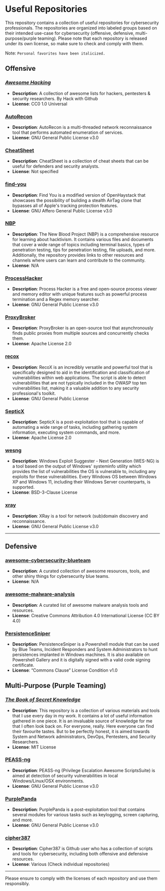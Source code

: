 # Useful Repositories

This repository contains a collection of useful repositories for cybersecurity professionals. The repositories are organized into labeled groups based on their intended use-case for cybersecurity (offensive, defensive, multi-purpose/purple teaming). Please note that each repository is released under its own license, so make sure to check and comply with them.

Note: `Personal favorites have been italicized.`

## Offensive

### *[Awesome Hacking](https://github.com/Hack-with-Github/Awesome-Hacking)*
- **Description**: A collection of awesome lists for hackers, pentesters & security researchers. By Hack with Github
- **License**: CC0 1.0 Universal

### [AutoRecon](https://github.com/Tib3rius/AutoRecon)
- **Description**: AutoRecon is a multi-threaded network reconnaissance tool that performs automated enumeration of services.
- **License**: GNU General Public License v3.0

### [CheatSheet](https://github.com/DennisFeldbusch/CheatSheet)
- **Description**: CheatSheet is a collection of cheat sheets that can be useful for defenders and security analysts.
- **License**: Not specified

### [find-you](https://github.com/positive-security/find-you)
- **Description**: Find You is a modified version of OpenHaystack that showcases the possibility of building a stealth AirTag clone that bypasses all of Apple's tracking protection features.
- **License**: GNU Affero General Public License v3.0

### [NBP](https://github.com/NeverWonderLand/NBP)
- **Description**: The New Blood Project (NBP) is a comprehensive resource for learning about hacktivism. It contains various files and documents that cover a wide range of topics including terminal basics, types of penetration testing, tips for penetration testing, file uploads, and more. Additionally, the repository provides links to other resources and channels where users can learn and contribute to the community.
- **License**: N/A

### [ProcessHacker](https://github.com/PKRoma/ProcessHacker)
- **Description**: Process Hacker is a free and open-source process viewer and memory editor with unique features such as powerful process termination and a Regex memory searcher.
- **License**: GNU General Public License v3.0

### [ProxyBroker](https://github.com/constverum/ProxyBroker)
- **Description**: ProxyBroker is an open-source tool that asynchronously finds public proxies from multiple sources and concurrently checks them.
- **License**: Apache License 2.0

### [recox](https://github.com/samhaxr/recox)
- **Description**: RecoX is an incredibly versatile and powerful tool that is specifically designed to aid in the identification and classification of vulnerabilities within web applications. The script is able to detect vulnerabilities that are not typically included in the OWASP top ten vulnerabilities list, making it a valuable addition to any security professional's toolkit.
- **License**: GNU General Public License

### [SepticX](https://github.com/TheonlyIcebear/SepticX)
- **Description**: SepticX is a post-exploitation tool that is capable of automating a wide range of tasks, including gathering system information, executing system commands, and more.
- **License**: Apache License 2.0

### [wesng](https://github.com/bitsadmin/wesng)
- **Description**: Windows Exploit Suggester - Next Generation (WES-NG) is a tool based on the output of Windows' systeminfo utility which provides the list of vulnerabilities the OS is vulnerable to, including any exploits for these vulnerabilities. Every Windows OS between Windows XP and Windows 11, including their Windows Server counterparts, is supported.
- **License**: BSD-3-Clause License

### [xray](https://github.com/evilsocket/xray)
- **Description**: XRay is a tool for network (sub)domain discovery and reconnaissance.
- **License**: GNU General Public License v3.0

---

## Defensive

### [awesome-cybersecurity-blueteam](https://github.com/fabacab/awesome-cybersecurity-blueteam)
- **Description**: A curated collection of awesome resources, tools, and other shiny things for cybersecurity blue teams.
- **License**: N/A

### [awesome-malware-analysis](https://github.com/rshipp/awesome-malware-analysis)
- **Description**: A curated list of awesome malware analysis tools and resources.
- **License**: Creative Commons Attribution 4.0 International License (CC BY 4.0)

### [PersistenceSniper](https://github.com/last-byte/PersistenceSniper)
- **Description**: PersistenceSniper is a Powershell module that can be used by Blue Teams, Incident Responders and System Administrators to hunt persistences implanted in Windows machines. It is also available on Powershell Gallery and it is digitally signed with a valid code signing certificate.
- **License**: “Commons Clause” License Condition v1.0

## Multi-Purpose (Purple Teaming)

### *[The Book of Secret Knowledge](https://github.com/trimstray/the-book-of-secret-knowledge)*
- **Description**: This repository is a collection of various materials and tools that I use every day in my work. It contains a lot of useful information gathered in one piece. It is an invaluable source of knowledge for me that I often look back on. For everyone, really. Here everyone can find their favourite tastes. But to be perfectly honest, it is aimed towards System and Network administrators, DevOps, Pentesters, and Security Researchers.
- **License**: MIT License

### [PEASS-ng](https://github.com/carlospolop/PEASS-ng)
- **Description**: PEASS-ng (Privilege Escalation Awesome ScriptsSuite) is aimed at detection of security vulnerabilities in local Windows/Linux/OSX environments.
- **License**: GNU General Public License v3.0

### [PurplePanda](https://github.com/carlospolop/PurplePanda)
- **Description**: PurplePanda is a post-exploitation tool that contains several modules for various tasks such as keylogging, screen capturing, and more.
- **License**: GNU General Public License v3.0

### [cipher387](https://github.com/cipher387)
- **Description**: Cipher387 is Github user who has a collection of scripts and tools for cybersecurity, including both offensive and defensive resources.
- **License**: Various (Check individual repositories)

---

Please ensure to comply with the licenses of each repository and use them responsibly.